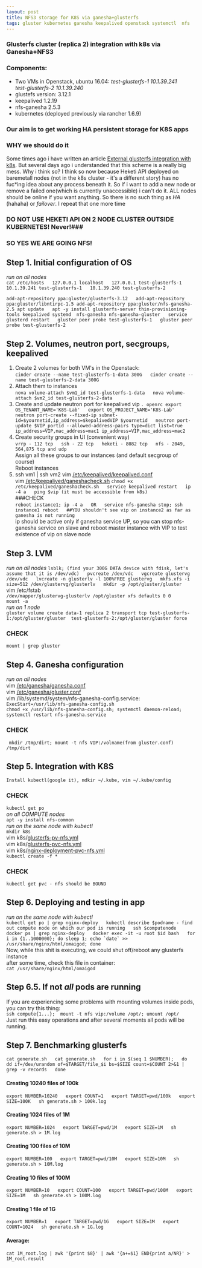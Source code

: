 ```yaml
---
layout: post
title: NFS3 storage for K8S via ganesha+glusterfs  
tags: gluster kubernetes ganesha keepalived openstack systemctl  nfs    
---
```

### Glusterfs cluster (replica 2) integration with k8s via Ganesha+NFS3

### Components:
- Two VMs in Openstack, ubuntu 16.04:
_test-glusterfs-1 10.1.39.241  
test-glusterfs-2 10.1.39.240_  
- glustefs version: 3.12.1  
- keepalived 1.2.19  
- nfs-ganesha 2.5.3
- kubernetes (deployed previously via rancher 1.6.9)  

### Our aim is to get working HA persistent storage for K8S apps  

### WHY we should do it  
Some times ago i have written an article [External glusterfs integration with k8s]("https://cognoz.github.io/extglusterk8s/"). But several days ago i understanded that this scheme is a really big mess. Why i think so? I think so now because Heketi API deployed on baremetall nodes (not in the k8s cluster - it's a different story) has no fuc*ing idea about any process beneath it. So if i want to add a new node or remove a failed one(which is currently unaccessible) i can't do it.  ALL nodes should be online if you want anything. So there is no such thing as _HA_ (hahaha) or _failover_. I repeat that one more time  
### DO NOT USE HEKETI API ON 2 NODE CLUSTER OUTSIDE KUBERNETES! Never!###  

### SO YES WE ARE GOING NFS! ###    
## Step 1. Initial configuration of OS  
_run on all nodes_  
``cat /etc/hosts  
127.0.0.1 localhost  
127.0.0.1 test-glusterfs-1  
10.1.39.241 test-glusterfs-1  
10.1.39.240 test-glusterfs-2``  

``add-apt-repository ppa:gluster/glusterfs-3.12  
add-apt-repository ppa:gluster/libntirpc-1.5
add-apt-repository ppa:gluster/nfs-ganesha-2.5
apt update  
apt -y install glusterfs-server thin-provisioning-tools keepalived systemd  nfs-ganesha nfs-ganesha-gluster  
service glusterd restart  
gluster peer probe test-glusterfs-1  
gluster peer probe test-glusterfs-2``    

## Step 2. Volumes, neutron port, secgroups, keepalived
1. Create 2 volumes for both VM's in the Openstack:  
``cinder create --name test-glusterfs-1-data 300G  
cinder create --name test-glusterfs-2-data 300G``  
2. Attach them to instances  
``nova volume-attach $vm1_id test-glusterfs-1-data  
nova volume-attach $vm2_id test-glusterfs-2-data``  
3. Create and update neutron port for keepalived vip
``. openrc
export OS_TENANT_NAME='K8S-Lab'  
export OS_PROJECT_NAME='K8S-Lab'  
neutron port-create --fixed-ip subnet-id=$yournetid,ip_address=$kepalivedVIP $yournetid  
neutron port-update $VIP_portid --allowed-address-pairs type=dict list=true ip_address=VIP,mac_address=mac1 ip_address=VIP,mac_address=mac2  
``  
4. Create security groups in UI (convenient way)  
``vrrp - 112 tcp  
ssh - 22 tcp  
heketi - 8082 tcp  
nfs - 2049, 564,875 tcp and udp``  
Assign all these groups to our instances (and default secgroup of course)  
Reboot instances  
5. ssh vm1 | ssh vm2
vim [/etc/keepalived/keepalived.conf](/listings/2017-10-30-extglusterNFSk8s/keepalived.conf)  
vim [/etc/keepalived/ganeshacheck.sh](/listings/2017-10-30-extglusterNFSk8s/ganeshacheck.sh)
``chmod +x /etc/keepalived/ganeshacheck.sh  
service keepalived restart  
ip -4 a  
ping $vip (it must be accessible from k8s)``  
###CHECK  
``reboot instance1; ip -4 a  
OR  
service nfs-ganesha stop; ssh instance1 reboot  
##YOU shouldn't see vip on instance2 as far as ganesha is not running``  
ip should be active only if ganesha service UP, so you can stop nfs-ganesha service on slave and reboot master instance with VIP to test existence of vip on slave node    

## Step 3. LVM  
_run on all nodes_
``lsblk; (find your 300G DATA device with fdisk, let's assume that it is /dev/vdc)  
pvcreate /dev/vdc  
vgcreate glustervg /dev/vdc  
lvcreate -n glusterlv -l 100%FREE glustervg  
mkfs.xfs -i size=512 /dev/glustervg/glusterlv  
mkdir -p /opt/gluster/gluster``  
vim /etc/fstab  
``/dev/mapper/glustervg-glusterlv /opt/gluster xfs defaults 0 0``  
``mount -a``   
_run on 1 node_    
``gluster volume create data-1 replica 2 transport tcp test-glusterfs-1:/opt/gluster/gluster  test-glusterfs-2:/opt/gluster/gluster force``  

### CHECK  
``mount | grep gluster``   

## Step 4. Ganesha configuration  
_run on all nodes_  
vim [/etc/ganesha/ganesha.conf](/listings/2017-10-30-extglusterNFSk8s/ganesha.conf)  
vim [/etc/ganesha/gluster.conf](/listings/2017-10-30-extglusterNFSk8s/gluster.conf)  
vim /lib/systemd/system/nfs-ganesha-config.service:  
``ExecStart=/usr/lib/nfs-ganesha-config.sh``  
``chmod +x /usr/lib/nfs-ganesha-config.sh; systemctl daemon-reload; systemctl restart nfs-ganesha.service``  
### CHECK  
`` mkdir /tmp/dirt; mount -t nfs VIP:/volname(from gluster.conf) /tmp/dirt``    


## Step 5. Integration with K8S  
``Install kubectl(google it), mdkir ~/.kube, vim ~/.kube/config``  
### CHECK  
``kubectl get po``  
_on all COMPUTE nodes_  
``apt -y install nfs-common``  
_run on the same node with kubectl_  
``mkdir k8s``  
vim k8s/[glusterfs-pv-nfs.yml](/listings/2017-10-30-extglusterNFSk8s/gluster-pv-nfs.yml)  
vim k8s/[glusterfs-pvc-nfs.yml](/listings/2017-10-30-extglusterNFSk8s/glusterfs-pvc-nfs.yml)  
vim k8s/[nginx-deployment-pvc-nfs.yml](/listings/2017-10-30-extglusterNFSk8s/nginx-deployment-pvc-nfs.yml)  
``kubectl create -f *``  
### CHECK  
``kubectl get pvc - nfs should be BOUND``  

## Step 6. Deploying and testing in app  
_run on the same node with kubectl_  
``kubectl get po | grep nginx-deploy  
kubectl describe $podname - find out compute node on which our pod is running  
ssh $computenode  
docker ps | grep nginx-deploy  
docker exec -it -u root $id bash  
for i in {1..1000000}; do sleep 1; echo `date` >> /usr/share/nginx/html/omaigod; done``  
Now, while this shit is executing, we could shut off/reboot any glusterfs instance  
after some time, check this file in container:  
``cat /usr/share/nginx/html/omaigod``  

## Step 6.5.  If not _all_ pods are running  
If you are experiencing some problems with mounting volumes inside pods, you can try this thing:  
``ssh compute{1...};  mount -t nfs vip:/volume /opt/; umount /opt/``  
Just run this easy operations and after several moments all pods will be running.     
## Step 7. Benchmarking glusterfs  
``cat generate.sh  
cat generate.sh  
for i in $(seq 1 $NUMBER);  
do  
dd if=/dev/urandom of=$TARGET/file_$i bs=$SIZE count=$COUNT 2>&1 | grep -v records  
done``  
#### Creating 10240 files of 100k
``export NUMBER=10240  
export COUNT=1  
export TARGET=pwd/100k  
export SIZE=100K  
sh generate.sh > 100k.log``  

#### Creating 1024 files of 1M
``export NUMBER=1024  
export TARGET=pwd/1M  
export SIZE=1M  
sh generate.sh > 1M.log ``  

#### Creating 100 files of 10M
``export NUMBER=100  
export TARGET=pwd/10M  
export SIZE=10M  
sh generate.sh > 10M.log``  

#### Creating 10 files of 100M
``export NUMBER=10  
export COUNT=100  
export TARGET=pwd/100M  
export SIZE=1M  
sh generate.sh > 100M.log``  

#### Creating 1 file of 1G
``export NUMBER=1  
export TARGET=pwd/1G  
export SIZE=1M  
export COUNT=1024  
sh generate.sh > 1G.log``  

#### Average:
``cat 1M_root.log | awk '{print $8}' | awk '{a+=$1} END{print a/NR}' > 1M_root.result``   
